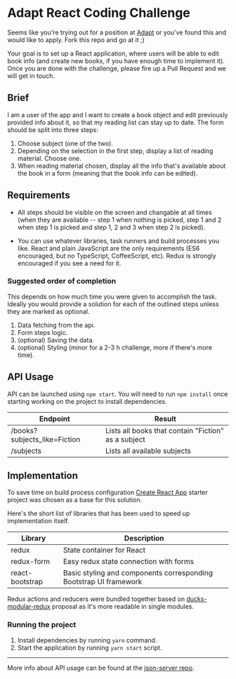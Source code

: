 # Adapt React Coding Challenge

Seems like you're trying out for a position at
[Adapt](https://adapt.dk/en) or you've found this and would like to
apply.  Fork this repo and go at it ;)

Your goal is to set up a React application, where users will be able to
edit book info (and create new books, if you have enough time to
implement it). Once you are done with the challenge, please fire up a
Pull Request and we will get in touch.

## Brief

I am a user of the app and I want to create a book object and edit
previously provided info about it, so that my reading list can stay up
to date. The form should be split into three steps:

1.  Choose subject (one of the two).
2.  Depending on the selection in the first step, display a list of
    reading material. Choose one.
3.  When reading material chosen, display all the info that's available
    about the book in a form (meaning that the book info can be edited).

## Requirements

*   All steps should be visible on the screen and changable at all times
    (when they are available -- step 1 when nothing is picked, step 1
    and 2 when step 1 is picked and step 1, 2 and 3 when step 2 is
    picked).

*   You can use whatever libraries, task runners and build processes you
    like. React and plain JavaScript are the only requirements (ES6
    encouraged, but no TypeScript, CoffeeScript, etc). Redux is strongly
    encouraged if you see a need for it.

### Suggested order of completion

This depends on how much time you were given to accomplish the task.
Ideally you would provide a solution for each of the outlined steps
unless they are marked as optional.

1.  Data fetching from the api.
2.  Form steps logic.
3.  (optional) Saving the data.
4.  (optional) Styling (minor for a 2-3 h challenge, more if there's more time).

## API Usage

API can be launched using `npm start`. You will need to run `npm
install` once starting working on the project to install dependencies.

| Endpoint                     | Result                                              |
|------------------------------|-----------------------------------------------------|
| /books?subjects_like=Fiction | Lists all books that contain "Fiction" as a subject |
| /subjects                    | Lists all available subjects                        |

## Implementation

To save time on build process configuration [Create React App](https://github.com/facebookincubator/create-react-app) starter project was chosen as a base for this solution.

Here's the short list of libraries that has been used to speed up implementation itself.

| Library                           | Description                                                              |
|-----------------------------------|--------------------------------------------------------------------------|
| redux                             | State container for React                                                |
| redux-form                        | Easy redux state connection with forms                                   |
| react-bootstrap                   | Basic styling and components corresponding Bootstrap UI framework        |

Redux actions and reducers were bundled together based on [ducks-modular-redux](https://github.com/erikras/ducks-modular-redux) proposal as it's more readable in single modules.

### Running the project

1. Install dependencies by running `yarn` command.
2. Start the application by running `yarn start` script.

---

More info about API usage can be found at the [json-server
repo](https://github.com/typicode/json-server).
